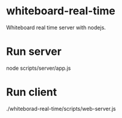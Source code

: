 whiteboard-real-time
====================

Whiteboard real time server with nodejs.

Run server
==========
node scripts/server/app.js

Run client
==========
./whiteborad-real-time/scripts/web-server.js

